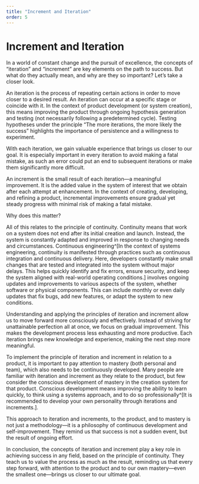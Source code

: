 ```yaml
---
title: "Increment and Iteration"
order: 5
---
```


# Increment and Iteration

In a world of constant change and the pursuit of excellence, the concepts of “iteration” and “increment” are key elements on the path to success. But what do they actually mean, and why are they so important? Let’s take a closer look.

An iteration is the process of repeating certain actions in order to move closer to a desired result. An iteration can occur at a specific stage or coincide with it. In the context of product development (or system creation), this means improving the product through ongoing hypothesis generation and testing (not necessarily following a predetermined cycle). Testing hypotheses under the principle “The more iterations, the more likely the success” highlights the importance of persistence and a willingness to experiment.

With each iteration, we gain valuable experience that brings us closer to our goal. It is especially important in every iteration to avoid making a fatal mistake, as such an error could put an end to subsequent iterations or make them significantly more difficult.

An increment is the small result of each iteration—a meaningful improvement. It is the added value in the system of interest that we obtain after each attempt at enhancement. In the context of creating, developing, and refining a product, incremental improvements ensure gradual yet steady progress with minimal risk of making a fatal mistake.

Why does this matter?

All of this relates to the principle of continuity. Continuity means that work on a system does not end after its initial creation and launch. Instead, the system is constantly adapted and improved in response to changing needs and circumstances. Continuous engineering^[In the context of systems engineering, continuity is manifested through practices such as continuous integration and continuous delivery. Here, developers constantly make small changes that are tested and integrated into the system without major delays. This helps quickly identify and fix errors, ensure security, and keep the system aligned with real-world operating conditions.] involves ongoing updates and improvements to various aspects of the system, whether software or physical components. This can include monthly or even daily updates that fix bugs, add new features, or adapt the system to new conditions.

Understanding and applying the principles of iteration and increment allow us to move forward more consciously and effectively. Instead of striving for unattainable perfection all at once, we focus on gradual improvement. This makes the development process less exhausting and more productive. Each iteration brings new knowledge and experience, making the next step more meaningful.

To implement the principle of iteration and increment in relation to a product, it is important to pay attention to mastery (both personal and team), which also needs to be continuously developed. Many people are familiar with iteration and increment as they relate to the product, but few consider the conscious development of mastery in the creation system for that product. Conscious development means improving the ability to learn quickly, to think using a systems approach, and to do so professionally^[It is recommended to develop your own personality through iterations and increments.].

This approach to iteration and increments, to the product, and to mastery is not just a methodology—it is a philosophy of continuous development and self-improvement. They remind us that success is not a sudden event, but the result of ongoing effort.

In conclusion, the concepts of iteration and increment play a key role in achieving success in any field, based on the principle of continuity. They teach us to value the process as much as the result, reminding us that every step forward, with attention to the product and to our own mastery—even the smallest one—brings us closer to our ultimate goal.
